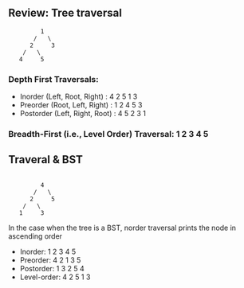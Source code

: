 ## Review: Tree traversal

```
         1
       /   \
      2     3
    /   \
   4     5
```

### Depth First Traversals: 
- Inorder (Left, Root, Right) : 4 2 5 1 3 
- Preorder (Root, Left, Right) : 1 2 4 5 3 
- Postorder (Left, Right, Root) : 4 5 2 3 1

### Breadth-First (i.e., Level Order) Traversal: 1 2 3 4 5 


## Traveral & BST

```

         4
       /   \
      2     5
    /   \
   1     3
```

In the case when the tree is a BST, norder traversal prints the node in ascending order
- Inorder: 1 2 3 4 5
- Preorder: 4 2 1 3 5 
- Postorder: 1 3 2 5 4
- Level-order: 4 2 5 1 3


